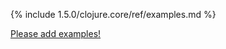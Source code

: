 {% include 1.5.0/clojure.core/ref/examples.md %}

[Please add examples!](https://github.com/arrdem/grimoire/edit/master/_includes/1.6.0/clojure.core/ref/examples.md)
